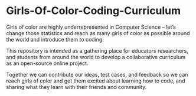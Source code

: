 # Girls-Of-Color-Coding-Curriculum

Girls of color are highly underrepresented in Computer Science – let’s change those statistics and reach as many girls of 
color as possible around the world and introduce them to coding. 

This repository is intended as a gathering place for educators
researchers, and students from around the world to develop a collaborative curriculum as an open-source online project. 

Together we can contribute our ideas, test cases, and feedback so we can reach girls of color and get them excited about learning
how to code, and sharing what they learn with their friends and community.
